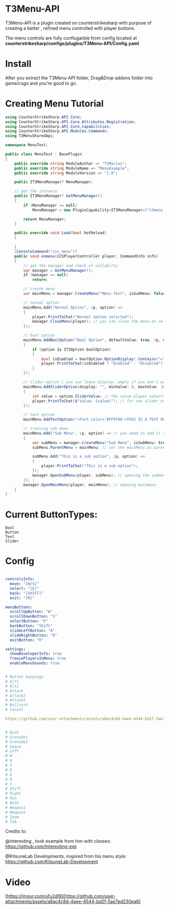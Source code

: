 # T3Menu-API
T3Menu-API is a plugin created on counterstrikesharp with purpose of creating a better , refined menu controlled with player buttons.

The menu controls are fully confiugarble from config located at **counterstrikesharp/configs/plugins/T3Menu-API/Config.yaml**
# Install
After you extract the T3Menu-API folder, Drag&Drop addons folder into game/csgo and you're good to go.

# Creating Menu Tutorial
```C#
using CounterStrikeSharp.API.Core;
using CounterStrikeSharp.API.Core.Attributes.Registration;
using CounterStrikeSharp.API.Core.Capabilities;
using CounterStrikeSharp.API.Modules.Commands;
using T3MenuSharedApi;

namespace MenuTest;

public class MenuTest : BasePlugin
{
    public override string ModuleAuthor => "T3Marius";
    public override string ModuleName => "MenuExample";
    public override string ModuleVersion => "1.0";

    public IT3MenuManager? MenuManager;

    // get the instance
    public IT3MenuManager? GetMenuManager()
    {
        if (MenuManager == null)
            MenuManager = new PluginCapability<IT3MenuManager>("t3menu:manager").Get();

        return MenuManager;
    }

    public override void Load(bool hotReload)
    {

    }
    [ConsoleCommand("css_menu")]
    public void onmenu(CCSPlayerController player, CommandInfo info)
    {
        // get the manager and check of nullabilty
        var manager = GetMenuManager();
        if (manager == null)
            return;

        // create menu
        var mainMenu = manager.CreateMenu("Menu Test", isSubMenu: false); // you can add freezePlayer, hasSound too but you can disable them from config directly

        // normal option
        mainMenu.Add("Normal Option", (p, option) =>
        {
            player.PrintToChat("Normal option selected");
            manager.CloseMenu(player); // you can close the menu on select if you want (optional) 
        });

        // bool option
        mainMenu.AddBoolOption("Bool Option", defaultValue: true, (p, option) =>
        {
            if (option is IT3Option boolOption)
            {
                bool isEnabled = boolOption.OptionDisplay!.Contains("✔"); // adding this will automaticly show the ✔ and X based on the value.
                player.PrintToChat(isEnabled ? "Enabled" : "Disabled");
            }
        });

        // slider option | you can leave display: empty if you don't want to show anything but the slider.
        mainMenu.AddSliderOption(display: "", minValue: 0, maxValue: 10, step: 1, defaultValue: 0, onSlide: (p, option) =>
        {
            int value = option.SliderValue; // the value player selects
            player.PrintToChat($"Value: {value}"); // for now slider only works with INT, Values.
        });

        // text option
        mainMenu.AddTextOption("<font color='#FFFF00'>THIS IS A TEXT OPTION</font>"); // you can set color like that for example now is yellow

        // creating sub menu
        mainMenu.Add("Sub Menu", (p, option) => // you need to add it as an option to mainMenu first
        {
            var subMenu = manager.CreateMenu("Sub Menu", isSubMenu: true);
            subMenu.ParentMenu = mainMenu; // set the mainMenu as parent menu for subMenu to propely navigate trough them with back button

            subMenu.Add("This is a sub option", (p, option) =>
            {
                player.PrintToChat("This is a sub option");
            });
            manager.OpenSubMenu(player, subMenu); // opening the submenu
        }); ;
        manager.OpenMainMenu(player, mainMenu); // opening mainmenu
    }
}
```

# Current ButtonTypes:
```
Bool
Button
Text
Slider
```

# Config 
```yaml

controlsInfo:
  move: "[W/S]"
  select: "[E]"
  back: "[SHIFT]"
  exit: "[R]"

menuButtons:
  scrollUpButton: "W"
  scrollDownButton: "S"
  selectButton: "E"
  backButton: "Shift"
  slideLeftButton: "A"
  slideRightButton: "D"
  exitButton: "R"

settings:
  showDeveloperInfo: true
  freezePlayersInMenu: true
  enableMenuSounds: true


# Button mappings
# Alt1
# Alt2
# Attack
# Attack2
# Attack3
# Bullrush
# Cancel

https://github.com/user-attachments/assets/a8ac4c8d-4aee-4544-bd2f-5ae7ed230ea6


# Duck
# Grenade1
# Grenade2
# Space
# Left
# W
# A
# S
# D
# E
# R
# F
# Shift
# Right
# Run
# Walk
# Weapon1
# Weapon2
# Zoom
# Tab
```
Credits to:

 @interesting , took example from him with classes: https://github.com/Interesting-exe

 @KitsuneLab Developments, inspired from his menu style: https://github.com/KitsuneLab-Development
# Video
[https://imgur.com/ufu2dI9](https://github.com/user-attachments/assets/a8ac4c8d-4aee-4544-bd2f-5ae7ed230ea6)
